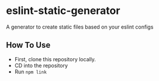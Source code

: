 # eslint-static-generator
A generator to create static files based on your eslint configs

## How To Use
- First, clone this repository locally.
- CD into the repository
- Run `npm link`

